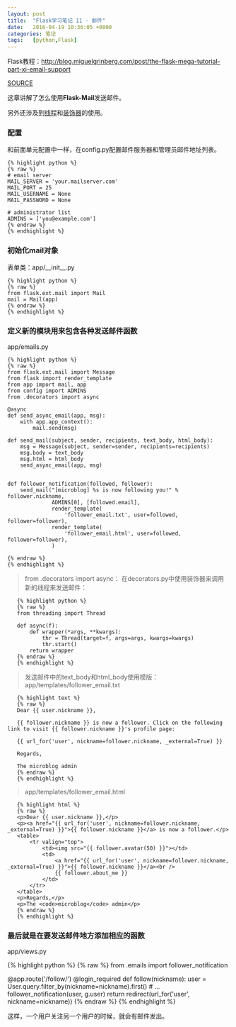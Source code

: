 ```yaml
---
layout: post
title:  "Flask学习笔记 11 - 邮件"
date:   2016-04-19 10:36:05 +0800
categories: 笔记
tags:   [python,Flask]
---
```

Flask教程：<http://blog.miguelgrinberg.com/post/the-flask-mega-tutorial-part-xi-email-support>

[SOURCE](https://github.com/snowyxx/microblog)

这章讲解了怎么使用**Flask-Mail**发送邮件。

另外还涉及到[线程][1]和[装饰器][2]的使用。

### 配置

和前面单元配置中一样，在config.py配置邮件服务器和管理员邮件地址列表。

    {% highlight python %}
    {% raw %}
    # email server
    MAIL_SERVER = 'your.mailserver.com'
    MAIL_PORT = 25
    MAIL_USERNAME = None
    MAIL_PASSWORD = None
    
    # administrator list
    ADMINS = ['you@example.com']
    {% endraw %}
    {% endhighlight %}

### 初始化mail对象

表单类：app/\_\_init\_\_.py

    {% highlight python %}
    {% raw %}
    from flask.ext.mail import Mail
    mail = Mail(app)
    {% endraw %}
    {% endhighlight %}

### 定义新的模块用来包含各种发送邮件函数

app/emails.py

    {% highlight python %}
    {% raw %}
    from flask.ext.mail import Message
    from flask import render_template
    from app import mail, app
    from config import ADMINS
    from .decorators import async
    
    @async
    def send_async_email(app, msg):
        with app.app_context():
            mail.send(msg)
    
    def send_mail(subject, sender, recipients, text_body, html_body):
        msg = Message(subject, sender=sender, recipients=recipients)
        msg.body = text_body
        msg.html = html_body
        send_async_email(app, msg)
    
    
    def follower_notification(followed, follower):
        send_mail("[microblog] %s is now following you!" % follower.nickname,
                  ADMINS[0], [followed.email],
                  render_template(
                      'follower_email.txt', user=followed, follower=follower),
                  render_template(
                      'follower_email.html', user=followed, follower=follower),
                  )
    
    {% endraw %}
    {% endhighlight %}

>from .decorators import async： 在decorators.py中使用装饰器来调用新的线程来发送邮件：

       {% highlight python %}
       {% raw %}
       from threading import Thread
       
       def async(f):
           def wrapper(*args, **kwargs):
               thr = Thread(target=f, args=args, kwargs=kwargs)
               thr.start()
           return wrapper
       {% endraw %}
       {% endhighlight %}
    
> 发送邮件中的text\_body和html\_body使用模版：
> app/templates/follower_email.txt

       {% highlight text %}
       {% raw %}
       Dear {{ user.nickname }},
       
       {{ follower.nickname }} is now a follower. Click on the following link to visit {{ follower.nickname }}'s profile page:
       
       {{ url_for('user', nickname=follower.nickname, _external=True) }}
       
       Regards,
       
       The microblog admin
       {% endraw %}
       {% endhighlight %}

> app/templates/follower_email.html

       {% highlight html %}
       {% raw %}
       <p>Dear {{ user.nickname }},</p>
       <p><a href="{{ url_for('user', nickname=follower.nickname, _external=True) }}">{{ follower.nickname }}</a> is now a follower.</p>
       <table>
           <tr valign="top">
               <td><img src="{{ follower.avatar(50) }}"></td>
               <td>
                   <a href="{{ url_for('user', nickname=follower.nickname, _external=True) }}">{{ follower.nickname }}</a><br />
                   {{ follower.about_me }}
               </td>
           </tr>
       </table>
       <p>Regards,</p>
       <p>The <code>microblog</code> admin</p>
       {% endraw %}
       {% endhighlight %}

### 最后就是在要发送邮件地方添加相应的函数

app/views.py

{% highlight python %}
{% raw %}
from .emails import follower_notification

@app.route('/follow/<nickname>')
@login_required
def follow(nickname):
    user = User.query.filter_by(nickname=nickname).first()
    # ...
    follower_notification(user, g.user)
    return redirect(url_for('user', nickname=nickname))
{% endraw %}
{% endhighlight %}

这样，一个用户关注另一个用户的时候，就会有邮件发出。

[1]:http://www.liaoxuefeng.com/wiki/001374738125095c955c1e6d8bb493182103fac9270762a000/001386832360548a6491f20c62d427287739fcfa5d5be1f000
[2]:http://www.liaoxuefeng.com/wiki/001374738125095c955c1e6d8bb493182103fac9270762a000/001386819879946007bbf6ad052463ab18034f0254bf355000
